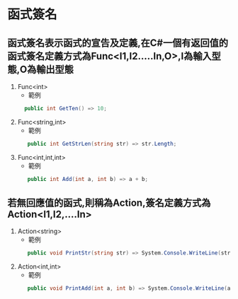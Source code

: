 # 函式簽名
   ## 函式簽名表示函式的宣告及定義,在C#一個有返回值的函式簽名定義方式為Func\<I1,I2.....In,O>,I為輸入型態,O為輸出型態
1. Func\<int>
   * 範例
    ```csharp
      public int GetTen() => 10;
    ```
2. Func\<string,int>
   * 範例
   ```csharp
      public int GetStrLen(string str) => str.Length;
   ```
3. Func\<int,int,int>
   * 範例
   ```csharp
      public int Add(int a, int b) => a + b;
   ```  


## 若無回應值的函式,則稱為Action,簽名定義方式為Action\<I1,I2,....In>
1. Action\<string>
   * 範例
   ```csharp
      public void PrintStr(string str) => System.Console.WriteLine(str);  
   ```
2. Action\<int,int>
   * 範例
   ```csharp
      public void PrintAdd(int a, int b) => System.Console.WriteLine(a + b);
   ```

